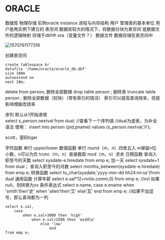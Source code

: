# ORACLE

数据库
	物理存储
实例oracle instance
	进程与内存结构
用户
	管理表的基本单位
	用户是再实例下建立的
表空间
	数据库较大的情况下，将数据分块为表空间
	是数据文件的逻辑映射
	存储于dbf中
	ora（变量文件？）
数据文件
	数据存储在表空间中

![1570761177316](C:\Users\feketerigo\AppData\Roaming\Typora\typora-user-images\1570761177316.png)

创建表空间

```
create tablespace kr
datafile '/home/oracle/oracle_db.dbf'
size 100m
autoextend on
next 10m;
```

delete from person;
	删除全部数据
drop table person ;
	删除表
truncate table person ;
	删除全部数据（较快）（带有索引的情况）
	索引可以提高查询效率，但是影响增删改效率
	
序列
	默认从1开始递增	
	select s_person.nextval from dual;
		//查看下一个序列值
		//dual为虚表，为补全语法
	使用：
	insert into person (pid,pname) values (s_person.nextval,'li');

scott，密码tiger
	
字符函数
	单行
	upper/lower
数值函数
	单行
	round（m，n）四舍五入
		m保留n位小数，n可以为负
	trunc（m，n）直接截取
	mod（m，n）求余
日期函数
	查询入职至今的天数
	select sysdate-e.hiredate from emp e;
	加一天
	select sysdate+1 from dual；
	查询入职至今的月数
	select months_between(sysdate-e.hiredate) from emp e;
转换函数
	select to_char(sysdate,'yyyy-mm-dd hh24:mi:ss')from dual
通用函数
	计算年薪
	select e.sal*12+nvl(e.comm,0) from emp e;
	//nvl
		如果null，则转换为xx
条件表达式
	select e.name,
		case e.ename
			when 'smith'then'史'
				when 'allen'then'艾'
					else'瓦'
						end
	from emp e;
	//如果不加逗号，那么查询都为一列
	
	select e.sal,
		case 
			when e.sal>3000 then 'high'
				when e.sal>1500 then 'middle'
					else 'low'
						end
	from emp e;
	
	
	
	
	
	
	
	
	
	
	
	